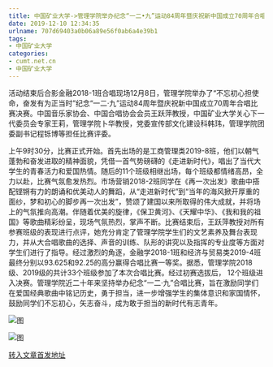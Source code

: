 ```yaml
---
title: 中国矿业大学->管理学院举办纪念“一二•九”运动84周年暨庆祝新中国成立70周年合唱比赛 | cumt.net.cn
date: 2019-12-10 12:34:35
urlname: 707d69403a0b06a89e56f0ab6a4e39b1
tags: 
- 中国矿业大学
categories:
- cumt.net.cn
- 中国矿业大学
---
```

活动结束后合影金融2018-1班合唱现场12月8日，管理学院举办了“不忘初心担使命，奋发有为正当时”纪念“一二·九”运动84周年暨庆祝新中国成立70周年合唱比赛决赛。中国音乐家协会、中国合唱协会会员王跃萍教授，中国矿业大学关心下一代委员会专家王莉，管理学院卜华教授，党委宣传部文化建设科韩玮，管理学院团委副书记程铄博等担任比赛评委。

上午9时30分，比赛正式开始。首先出场的是工商管理类2019-8班，他们以朝气蓬勃和奋发进取的精神面貌，凭借一首气势磅礴的《走进新时代》，唱出了当代大学生的青春活力和爱国热情。随后的11个班级相继出场，每个班级都情绪高昂，全力以赴，比赛气氛愈发热烈。市场营销2018-2班同学在《再一次出发》歌曲中搭配铿锵有力的朗诵和优美动人的舞蹈，从“走进新时代”到“当年的海风掀开厚重的面纱，梦和初心的脚步再一次出发”，赞颂了建国以来所取得的伟大成就，并将场上的气氛推向高潮。伴随着优美的旋律，《保卫黄河》、《天耀中华》、《我和我的祖国》等歌曲精彩纷呈，现场气氛热烈，掌声不断。比赛结束后，王跃萍教授对所有参赛班级的表现进行点评，她充分肯定了管理学院学生们的文艺素养及舞台表现力，并从大合唱歌曲的选择、声音的训练、队形的讲究以及指挥的专业度等方面对学生们进行了指导。经过激烈的角逐，金融学2018-1班和经济与贸易类2019-4班最终分别以93.625和92.25的高分赢得合唱比赛一等奖。据悉，管理学院2018级、2019级的共计33个班级参加了本次合唱比赛。经过初赛选拔后， 12个班级进入决赛。管理学院近二十年来坚持举办纪念“一二·九”合唱比赛，旨在激励同学们在爱国经典歌曲中铭记历史，勇于担当，进一步增强学生的集体意识和家国情怀，鼓励同学们不忘初心，矢志奋斗，成为敢于担当的新时代有志青年。

![图](http://xwzx.cumt.edu.cn/_upload/article/images/15/07/1a97113f4c6f96c9106f2cfa69d1/cf9f44ad-9f94-48e3-a9c1-b045f0d37f14.jpg)

![图](http://xwzx.cumt.edu.cn/_upload/article/images/15/07/1a97113f4c6f96c9106f2cfa69d1/312274a1-553b-4371-bdba-07e5e50c16b2.jpg)

[转入文章首发地址](http://xwzx.cumt.edu.cn/72/2c/c523a553516/page.htm)